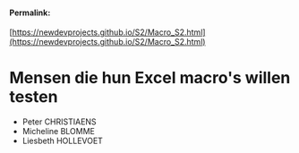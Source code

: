<link rel="stylesheet" href="https://newdevprojects.github.io/S2/S2.css">

#### Permalink: 
[https://newdevprojects.github.io/S2/Macro_S2.html](https://newdevprojects.github.io/S2/Macro_S2.html)

# Mensen die hun Excel macro's willen testen

* Peter CHRISTIAENS
* Micheline BLOMME
* Liesbeth HOLLEVOET





